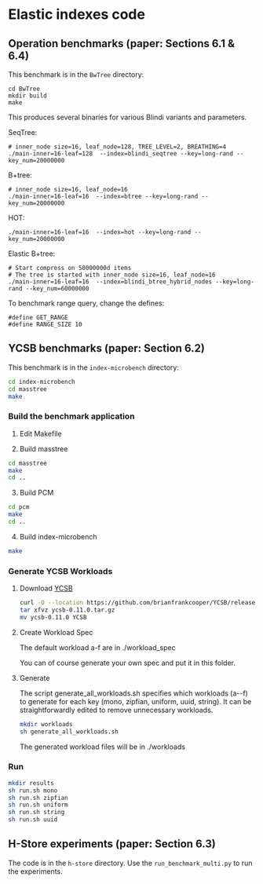 
# Elastic indexes code

## Operation benchmarks (paper: Sections 6.1 & 6.4)

This benchmark is in the `BwTree` directory:

    cd BwTree
    mkdir build
    make

This produces several binaries for various Blindi variants and parameters.

SeqTree:

    # inner_node size=16, leaf_node=128, TREE_LEVEL=2, BREATHING=4
    ./main-inner=16-leaf=128  --index=blindi_seqtree --key=long-rand --key_num=20000000

B+tree:

    # inner_node size=16, leaf_node=16
    ./main-inner=16-leaf=16  --index=btree --key=long-rand --key_num=20000000

HOT:

    ./main-inner=16-leaf=16  --index=hot --key=long-rand --key_num=20000000

Elastic B+tree:

    # Start compress on 50000000d items
    # The tree is started with inner_node size=16, leaf_node=16 
    ./main-inner=16-leaf=16  --index=blindi_btree_hybrid_nodes --key=long-rand --key_num=60000000

To benchmark range query, change the defines:

    #define GET_RANGE
    #define RANGE_SIZE 10 


## YCSB benchmarks (paper: Section 6.2)

This benchmark is in the `index-microbench` directory:

```sh
cd index-microbench
cd masstree
make
``` 

### Build the benchmark application ###

1. Edit Makefile

2. Build masstree

```sh
cd masstree
make
cd ..
``` 

3. Build PCM

```sh
cd pcm
make
cd ..
``` 

4. Build index-microbench


```sh
make
``` 

### Generate YCSB Workloads ###

1. Download [YCSB](https://github.com/brianfrankcooper/YCSB/releases/latest)

   ```sh
   curl -O --location https://github.com/brianfrankcooper/YCSB/releases/download/0.11.0/ycsb-0.11.0.tar.gz
   tar xfvz ycsb-0.11.0.tar.gz
   mv ycsb-0.11.0 YCSB
   ``` 

2. Create Workload Spec 
 
   The default workload a-f are in ./workload_spec 
 
   You can of course generate your own spec and put it in this folder. 

3. Generate

   The script generate_all_workloads.sh specifies which workloads (a--f) to generate for each key (mono, zipfian, uniform, uuid, string). It can be straightforwardly edited to remove unnecessary workloads.

   ```sh
   mkdir workloads
   sh generate_all_workloads.sh
   ```

   The generated workload files will be in ./workloads 

### Run ###

```sh
mkdir results
sh run.sh mono
sh run.sh zipfian
sh run.sh uniform
sh run.sh string
sh run.sh uuid
``` 

## H-Store experiments (paper: Section 6.3)

The code is in the `h-store` directory. Use the `run_benchmark_multi.py` to run the experiments.

